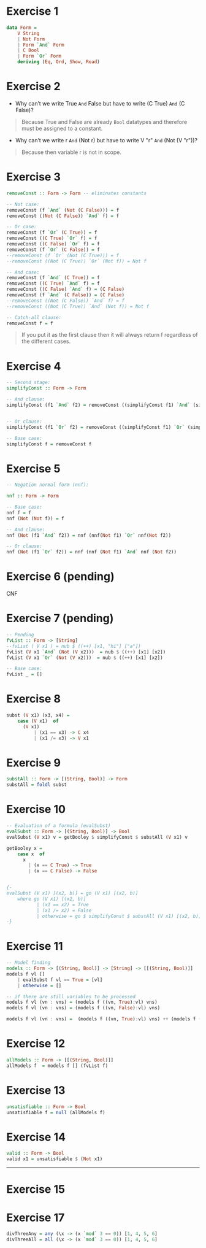 # Exercise 1 

```hs
data Form = 
    V String
    | Not Form
    | Form `And` Form
    | C Bool 
    | Form `Or` Form
    deriving (Eq, Ord, Show, Read)
```

# Exercise 2
- Why can’t we write True `And` False but have to write (C True) `And` (C False)?  
> Because True and False are already `Bool` datatypes and therefore must be assigned to a constant.  

- Why can’t we write r `And` (Not r) but have to write V "r" `And` (Not (V "r"))?  
> Because then variable r is not in scope.

# Exercise 3
```hs
removeConst :: Form -> Form -- eliminates constants

-- Not case:
removeConst (f `And` (Not (C False))) = f
removeConst ((Not (C False)) `And` f) = f

-- Or case:
removeConst (f `Or` (C True)) = f
removeConst ((C True) `Or` f) = f
removeConst ((C False) `Or` f) = f
removeConst (f `Or` (C False)) = f
--removeConst (f `Or` (Not (C True))) = f
--removeConst ((Not (C True)) `Or` (Not f)) = Not f

-- And case: 
removeConst (f `And` (C True)) = f
removeConst ((C True) `And` f) = f
removeConst ((C False) `And` f) = (C False)
removeConst (f `And` (C False)) = (C False)
--removeConst ((Not (C False)) `And` f) = f
--removeConst ((Not (C True)) `And` (Not f)) = Not f

-- Catch-all clause:
removeConst f = f
```
> If you put it as the first clause then it will always return f regardless of the different cases.  

# Exercise 4
```hs
-- Second stage: 
simplifyConst :: Form -> Form

-- And clause:
simplifyConst (f1 `And` f2) = removeConst ((simplifyConst f1) `And` (simplifyConst f2))


-- Or clause:
simplifyConst (f1 `Or` f2) = removeConst ((simplifyConst f1) `Or` (simplifyConst f2))

-- Base case:
simplifyConst f = removeConst f
```

# Exercise 5
```hs
-- Negation normal form (nnf):

nnf :: Form -> Form

-- Base case:
nnf f = f
nnf (Not (Not f)) = f

-- And clause:
nnf (Not (f1 `And` f2)) = nnf (nnf(Not f1) `Or` nnf(Not f2))

-- Or clause:
nnf (Not (f1 `Or` f2)) = nnf (nnf (Not f1) `And` nnf (Not f2))
```

# Exercise 6 (pending)

CNF 

# Exercise 7 (pending)
```hs
-- Pending
fvList :: Form -> [String]
--fvList ( V x1 ) = nub $ ((++) [x1, "hi"] ["a"])
fvList (V x1 `And` (Not (V x2)))  = nub $ ((++) [x1] [x2])
fvList (V x1 `Or` (Not (V x2)))  = nub $ ((++) [x1] [x2])

-- Base case:
fvList _ = []
```

# Exercise 8
```hs
subst (V x1) (x3, x4) = 
    case (V x1)  of
      (V x1)
          | (x1 == x3) -> C x4
          | (x1 /= x3) -> V x1
```

# Exercise 9 
```hs
substAll :: Form -> [(String, Bool)] -> Form
substAll = foldl subst
```

# Exercise 10
```hs
-- Evaluation of a formula (evalSubst)
evalSubst :: Form -> [(String, Bool)] -> Bool
evalSubst (V x1) v = getBooley $ simplifyConst $ substAll (V x1) v

getBooley x = 
    case x  of
      x
        | (x == C True) -> True
        | (x == C False) -> False


{-
evalSubst (V x1) [(x2, b)] = go (V x1) [(x2, b)]
    where go (V x1) [(x2, b)]
           | (x1 == x2) = True
           | (x1 /= x2) = False
           | otherwise = go $ simplifyConst $ substAll (V x1) [(x2, b)]
-}
```

# Exercise 11
```hs
-- Model finding
models :: Form -> [(String, Bool)] -> [String] -> [[(String, Bool)]]
models f vl [] 
    | evalSubst f vl == True = [vl]
    | otherwise = []

-- if there are still variables to be processed
models f vl (vn : vns) = (models f ((vn, True):vl) vns)
models f vl (vn : vns) = (models f ((vn, False):vl) vns)

models f vl (vn : vns) =  (models f ((vn, True):vl) vns) ++ (models f ((vn, False):vl) vns)
```

# Exercise 12
```hs
allModels :: Form -> [[(String, Bool)]]
allModels f  = models f [] (fvList f)
```

# Exercise 13
```hs
unsatisfiable :: Form -> Bool
unsatisfiable f = null (allModels f)
```

# Exercise 14
```hs
valid :: Form -> Bool
valid x1 = unsatisfiable $ (Not x1)
```
--- 

# Exercise 15

# Exercise 17
```hs 
divThreeAny = any (\x -> (x `mod` 3 == 0)) [1, 4, 5, 6]
divThreeAll = all (\x -> (x `mod` 3 == 0)) [1, 4, 5, 6]
```



